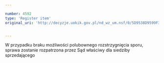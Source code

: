 ```yaml
---

number: 4592
type: 'Register item'
original_uri: 'http://decyzje.uokik.gov.pl/nd_wz_um.nsf/0/5D9538D9599F374EC1257B64003FB650?OpenDocument'


---
```


W przypadku braku możliwości polubownego rozstrzygnięcia sporu, sprawa zostanie rozpatrzona przez Sąd właściwy dla siedziby sprzedającego
